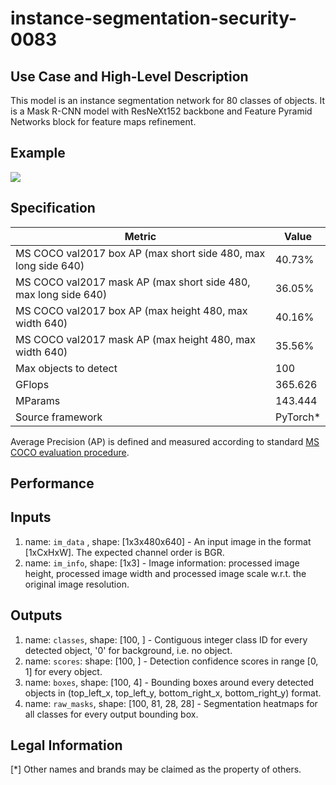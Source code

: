 # instance-segmentation-security-0083

## Use Case and High-Level Description

This model is an instance segmentation network for 80 classes of objects.
It is a Mask R-CNN model with ResNeXt152 backbone and
Feature Pyramid Networks block for feature maps refinement.

## Example

![](./instance-segmentation-security-0083.png)

## Specification

| Metric                          | Value                                     |
|---------------------------------|-------------------------------------------|
| MS COCO val2017 box AP (max short side 480, max long side 640)    | 40.73%  |
| MS COCO val2017 mask AP (max short side 480, max long side 640)   | 36.05%  |
| MS COCO val2017 box AP (max height 480, max width 640)            | 40.16%  |
| MS COCO val2017 mask AP (max height 480, max width 640)           | 35.56%  |
| Max objects to detect           | 100                                       |
| GFlops                          | 365.626                                   |
| MParams                         | 143.444                                   |
| Source framework                | PyTorch\*                                 |

Average Precision (AP) is defined and measured according to standard
[MS COCO evaluation procedure](https://cocodataset.org/#detection-eval).

## Performance

## Inputs

1.	name: `im_data` , shape: [1x3x480x640] - An input image in the format
    [1xCxHxW]. The expected channel order is BGR.
1.	name: `im_info`, shape: [1x3] - Image information: processed image height,
    processed image width and processed image scale
    w.r.t. the original image resolution.

## Outputs

1.	name: `classes`, shape: [100, ] - Contiguous integer class ID for every
    detected object, '0' for background, i.e. no object.
1.	name: `scores`: shape: [100, ] - Detection confidence scores in range [0, 1]
    for every object.
1.	name: `boxes`, shape: [100, 4] - Bounding boxes around every detected objects
    in (top_left_x, top_left_y, bottom_right_x, bottom_right_y) format.
1.	name: `raw_masks`, shape: [100, 81, 28, 28] - Segmentation heatmaps for all
    classes for every output bounding box.

## Legal Information
[*] Other names and brands may be claimed as the property of others.
